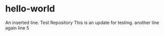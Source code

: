 # hello-world
An inserted line.
Test Repository
This is an update for testing.
another line again
line 5
